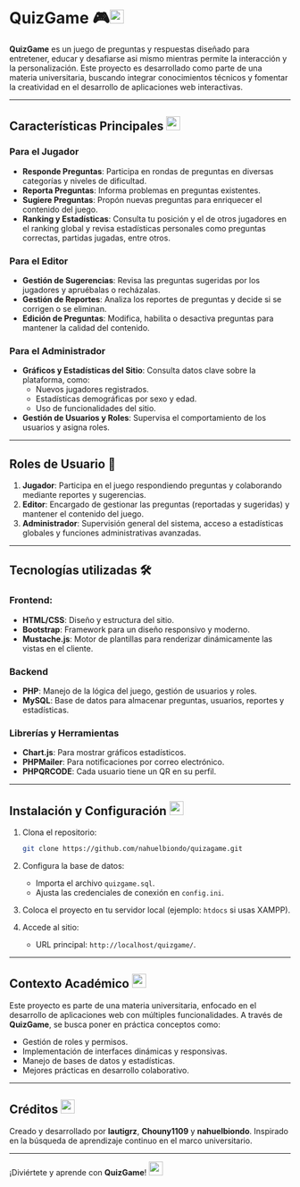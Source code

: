 # QuizGame 🎮<img src="https://emojiterra.com/data/animated-emoji/2753.gif" width="25"> 

**QuizGame** es un juego de preguntas y respuestas diseñado para entretener, educar y desafiarse asi mismo mientras permite la interacción y la personalización. Este proyecto es desarrollado como parte de una materia universitaria, buscando integrar conocimientos técnicos y fomentar la creatividad en el desarrollo de aplicaciones web interactivas.

---

## Características Principales <img src="https://images.emojiterra.com/google/noto-emoji/animated-emoji/1f680.gif" width="25">  

### Para el Jugador  
- **Responde Preguntas**: Participa en rondas de preguntas en diversas categorías y niveles de dificultad.  
- **Reporta Preguntas**: Informa problemas en preguntas existentes.  
- **Sugiere Preguntas**: Propón nuevas preguntas para enriquecer el contenido del juego.  
- **Ranking y Estadísticas**: Consulta tu posición y el de otros jugadores en el ranking global y revisa estadísticas personales como preguntas correctas, partidas jugadas, entre otros.  

### Para el Editor  
- **Gestión de Sugerencias**: Revisa las preguntas sugeridas por los jugadores y apruébalas o recházalas.  
- **Gestión de Reportes**: Analiza los reportes de preguntas y decide si se corrigen o se eliminan.  
- **Edición de Preguntas**: Modifica, habilita o desactiva preguntas para mantener la calidad del contenido.  

### Para el Administrador  
- **Gráficos y Estadísticas del Sitio**: Consulta datos clave sobre la plataforma, como:  
  - Nuevos jugadores registrados.  
  - Estadísticas demográficas por sexo y edad.  
  - Uso de funcionalidades del sitio.  
- **Gestión de Usuarios y Roles**: Supervisa el comportamiento de los usuarios y asigna roles.  

---

## Roles de Usuario 👥  

1. **Jugador**: Participa en el juego respondiendo preguntas y colaborando mediante reportes y sugerencias.  
2. **Editor**: Encargado de gestionar las preguntas (reportadas y sugeridas) y mantener el contenido del juego.  
3. **Administrador**: Supervisión general del sistema, acceso a estadísticas globales y funciones administrativas avanzadas.  

---

## Tecnologías utilizadas 🛠️

### Frontend:
- **HTML/CSS**: Diseño y estructura del sitio.
- **Bootstrap**: Framework para un diseño responsivo y moderno.
- **Mustache.js**: Motor de plantillas para renderizar dinámicamente las vistas en el cliente.

### Backend  
- **PHP**: Manejo de la lógica del juego, gestión de usuarios y roles.  
- **MySQL**: Base de datos para almacenar preguntas, usuarios, reportes y estadísticas.  

### Librerías y Herramientas  
- **Chart.js**: Para mostrar gráficos estadísticos.  
- **PHPMailer**: Para notificaciones por correo electrónico.
- **PHPQRCODE**: Cada usuario tiene un QR en su perfil.  

---


## Instalación y Configuración  <img src="https://emojiterra.com/data/animated-emoji/2699.gif" width="25">  


1. Clona el repositorio:  
   ```bash
   git clone https://github.com/nahuelbiondo/quizagame.git
   ```  
2. Configura la base de datos:  
   - Importa el archivo `quizgame.sql`.  
   - Ajusta las credenciales de conexión en `config.ini`.  

3. Coloca el proyecto en tu servidor local (ejemplo: `htdocs` si usas XAMPP).  

4. Accede al sitio:  
   - URL principal: `http://localhost/quizgame/`.  

---


## Contexto Académico <img src="https://emojiterra.com/data/animated-emoji/1f393.gif" width="25">  


Este proyecto es parte de una materia universitaria, enfocado en el desarrollo de aplicaciones web con múltiples funcionalidades. A través de **QuizGame**, se busca poner en práctica conceptos como:  
- Gestión de roles y permisos.  
- Implementación de interfaces dinámicas y responsivas.  
- Manejo de bases de datos y estadísticas.  
- Mejores prácticas en desarrollo colaborativo.  

---


## Créditos <img src="https://emojiterra.com/data/animated-emoji/1f37b.gif" width="25">    

Creado y desarrollado por **lautigrz**, **Chouny1109** y **nahuelbiondo**.
Inspirado en la búsqueda de aprendizaje continuo en el marco universitario.  

---

¡Diviértete y aprende con **QuizGame**! <img src="https://emojiterra.com/data/animated-emoji/1f389.gif" width="25"> 

